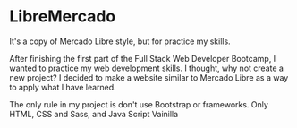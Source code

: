 # LibreMercado
It's a copy of Mercado Libre style, but for practice my skills.

After finishing the first part of the Full Stack Web Developer Bootcamp, I wanted to practice my web development skills. I thought, 
why not create a new project? I decided to make a website similar to Mercado Libre as a way to apply what I have learned.

The only rule in my project is don't use Bootstrap or frameworks. Only HTML, CSS and Sass, and Java Script Vainilla
